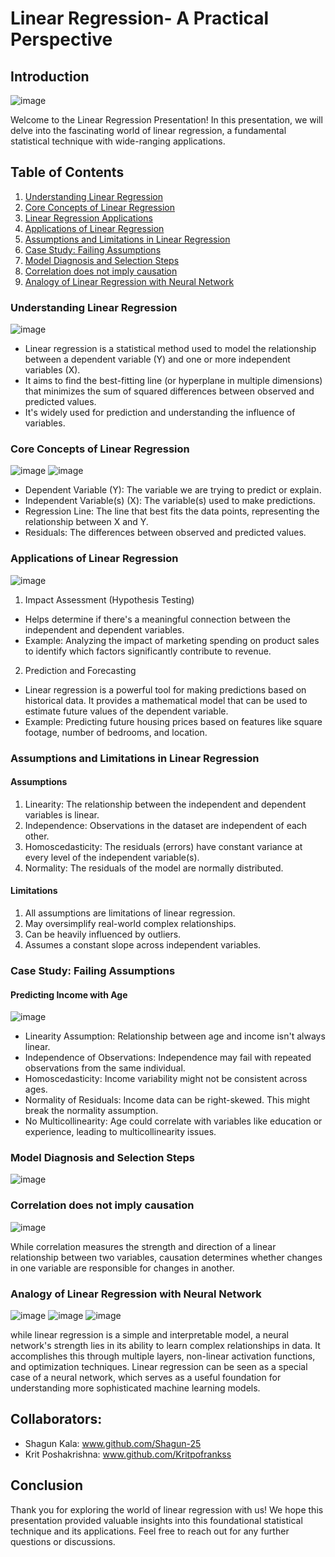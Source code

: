# Linear Regression- A Practical Perspective

## Introduction

![image](https://github.com/Shagun-25/Linear_Regression_Presentation/assets/65088716/cb83c857-75e9-455e-8b83-39841c9c7eaf)

Welcome to the Linear Regression Presentation! In this presentation, we will delve into the fascinating world of linear regression, a fundamental statistical technique with wide-ranging applications.

## Table of Contents
1. [Understanding Linear Regression](#understanding-linear-regression)
2. [Core Concepts of Linear Regression](#core-concepts-of-linear-regression)
3. [Linear Regression Applications](#linear-regression-applications)
4. [Applications of Linear Regression](#applications-of-linear-regression)
5. [Assumptions and Limitations in Linear Regression](#assumptions-and-limitations-in-linear-regression)
6. [Case Study: Failing Assumptions](#case-study-failing-assumptions)
7. [Model Diagnosis and Selection Steps](#model-diagnosis-and-selection-steps)
8. [Correlation does not imply causation](#correlation-does-not-imply-causation)
9. [Analogy of Linear Regression with Neural Network](#analogy-of-linear-regression-with-neural-network)

### Understanding Linear Regression

![image](https://github.com/Shagun-25/Linear_Regression_Presentation/assets/65088716/13231537-112d-480e-b410-60ffa188f0e9)

* Linear regression is a statistical method used to model the relationship between a dependent variable (Y) and one or more independent variables (X).
* It aims to find the best-fitting line (or hyperplane in multiple dimensions) that minimizes the sum of squared differences between observed and predicted values.
* It's widely used for prediction and understanding the influence of variables.

### Core Concepts of Linear Regression

![image](https://github.com/Shagun-25/Linear_Regression_Presentation/assets/65088716/9532f285-bfc9-4b85-940e-a64f43ad4383)
![image](https://github.com/Shagun-25/Linear_Regression_Presentation/assets/65088716/af4d646b-1525-46b6-8cab-e5d8ffc0eebb)

* Dependent Variable (Y): The variable we are trying to predict or explain.
* Independent Variable(s) (X): The variable(s) used to make predictions.
* Regression Line: The line that best fits the data points, representing the relationship between X and Y.
* Residuals: The differences between observed and predicted values.

### Applications of Linear Regression

![image](https://github.com/Shagun-25/Linear_Regression_Presentation/assets/65088716/f49d93ae-8d9a-41da-b887-820d5935724f)

1. Impact Assessment (Hypothesis Testing)
* Helps determine if there's a meaningful connection between the independent and dependent variables.
* Example: Analyzing the impact of marketing spending on product sales to identify which factors significantly contribute to revenue.

2. Prediction and Forecasting
* Linear regression is a powerful tool for making predictions based on historical data. It provides a mathematical model that can be used to estimate future values of the dependent variable.
* Example: Predicting future housing prices based on features like square footage, number of bedrooms, and location.

### Assumptions and Limitations in Linear Regression

#### Assumptions

1. Linearity: The relationship between the independent and dependent variables is linear.
2. Independence: Observations in the dataset are independent of each other.
3. Homoscedasticity: The residuals (errors) have constant variance at every level of the independent variable(s).
4. Normality: The residuals of the model are normally distributed.

#### Limitations

1. All assumptions are limitations of linear regression.
2. May oversimplify real-world complex relationships.
3. Can be heavily influenced by outliers.
4. Assumes a constant slope across independent variables.

### Case Study: Failing Assumptions

#### Predicting Income with Age

![image](https://github.com/Shagun-25/Linear_Regression_Presentation/assets/65088716/d71d60df-d9f3-4b01-9d05-9cc2b2e59965)

* Linearity Assumption: Relationship between age and income isn't always linear. 
* Independence of Observations: Independence may fail with repeated observations from the same individual. 
* Homoscedasticity: Income variability might not be consistent across ages. 
* Normality of Residuals: Income data can be right-skewed. This might break the normality assumption.
* No Multicollinearity: Age could correlate with variables like education or experience, leading to multicollinearity issues.

### Model Diagnosis and Selection Steps

![image](https://github.com/Shagun-25/Linear_Regression_Presentation/assets/65088716/3092b2d9-749d-4c3f-ab68-573f944e0edf)

### Correlation does not imply causation

![image](https://github.com/Shagun-25/Linear_Regression_Presentation/assets/65088716/01e7be96-fecd-4726-9bb0-875983ed95f8)

While correlation measures the strength and direction of a linear relationship between two variables, causation determines whether changes in one variable are responsible for changes in another.

### Analogy of Linear Regression with Neural Network

![image](https://github.com/Shagun-25/Linear_Regression_Presentation/assets/65088716/03d8327b-4523-4fdc-8ade-0dbe82f04d06)
![image](https://github.com/Shagun-25/Linear_Regression_Presentation/assets/65088716/b7e4c0aa-86a5-43cf-8dbc-4866808ddef4)
![image](https://github.com/Shagun-25/Linear_Regression_Presentation/assets/65088716/28a8c715-a325-498d-be8d-d0fe24d02743)

while linear regression is a simple and interpretable model, a neural network's strength lies in its ability to learn complex relationships in data. It accomplishes this through multiple layers, non-linear activation functions, and optimization techniques. Linear regression can be seen as a special case of a neural network, which serves as a useful foundation for understanding more sophisticated machine learning models.

## Collaborators:
* Shagun Kala: www.github.com/Shagun-25
* Krit Poshakrishna: www.github.com/Kritpofrankss

## Conclusion
Thank you for exploring the world of linear regression with us! We hope this presentation provided valuable insights into this foundational statistical technique and its applications. Feel free to reach out for any further questions or discussions.
